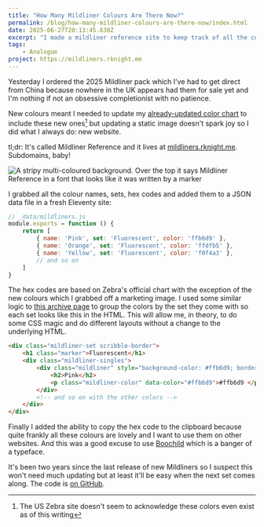 ```yaml
---
title: "How Many Mildliner Colours Are There Now?"
permalink: /blog/how-many-mildliner-colours-are-there-now/index.html
date: 2025-06-27T20:13:45.638Z
excerpt: "I made a mildliner reference site to keep track of all the colours"
tags:
    - Analogue
project: https://mildliners.rknight.me
---
```


Yesterday I ordered the 2025 Mildliner pack which I've had to get direct from China because nowhere in the UK appears had them for sale yet and I'm nothing if not an obsessive completionist with no patience. 

New colours meant I needed to update my [already-updated color chart](http://localhost:8080/blog/how-many-mildliner-colours-are-there/) to include these new ones[^1] but updating a static image doesn't spark joy so I did what I always do: new website.

tl;dr: It's called Mildliner Reference and it lives at [mildliners.rknight.me](https://mildliners.rknight.me). Subdomains, baby!

![A stripy multi-coloured background. Over the top it says Mildliner Reference in a font that looks like it was written by a marker](https://cdn.rknight.me/site/2025/mildliner-preview.jpg)

I grabbed all the colour names, sets, hex codes and added them to a JSON data file in a fresh Eleventy site:

```js
// _data/mildliners.js
module.exports = function () {
    return [
        { name: 'Pink', set: 'Fluorescent', color: 'ffb6d9' },
        { name: 'Orange', set: 'Fluorescent', color: 'ffdfb5' },
        { name: 'Yellow', set: 'Fluorescent', color: 'f0f4a3' },
        // and so on
    ]
}
```

The hex codes are based on Zebra's official chart with the exception of the new colours which I grabbed off a marketing image. I used some similar logic to [this archive page](https://rknight.me/blog/jekyll-category-year-archive/) to group the colors by the set they come with so each set looks like this in the HTML. This will allow me, in theory, to do some CSS magic and do different layouts without a change to the underlying HTML.

```html
<div class="mildliner-set scribble-border">
    <h1 class="marker">Fluorescent</h1>
    <div class="mildliner-singles">
        <div class="mildliner" style="background-color: #ffb6d9; border-color: #ffb6d9;">
            <h2>Pink</h2>
            <p class="mildliner-color" data-color="#ffb6d9">#ffb6d9 </p>
        </div>
        <!-- and so on with the other colors -->
    </div>
</div>
```

Finally I added the ability to copy the hex code to the clipboard because quite frankly all these colours are lovely and I want to use them on other websites. And this was a good excuse to use [Boochild](https://gassstype.com/boochild/) which is a banger of a typeface.

It's been two years since the last release of new Mildliners so I suspect this won't need much updating but at least it'll be easy when the next set comes along. The code is [on GitHub](http://github.com/rknightuk/mildliners). 

[^1]: The US Zebra site doesn't seem to acknowledge these colors even exist as of this writing